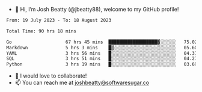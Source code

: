 - 👋 Hi, I’m Josh Beatty (@jbeatty88), welcome to my GitHub profile!

<!--START_SECTION:waka-->

```txt
From: 19 July 2023 - To: 18 August 2023

Total Time: 90 hrs 18 mins

Go                    67 hrs 45 mins  ██████████████████▓░░░░░░   75.02 %
Markdown              5 hrs 3 mins    █▒░░░░░░░░░░░░░░░░░░░░░░░   05.60 %
YAML                  3 hrs 56 mins   █░░░░░░░░░░░░░░░░░░░░░░░░   04.37 %
SQL                   3 hrs 51 mins   █░░░░░░░░░░░░░░░░░░░░░░░░   04.27 %
Python                3 hrs 19 mins   █░░░░░░░░░░░░░░░░░░░░░░░░   03.69 %
```

<!--END_SECTION:waka-->

- 💞️ I would love to collaborate!
- 📫 You can reach me at joshbeatty@softwaresugar.co

<!---
jbeatty88/jbeatty88 is a ✨ special ✨ repository because its `README.md` (this file) appears on your GitHub profile.
You can click the Preview link to take a look at your changes.
--->
